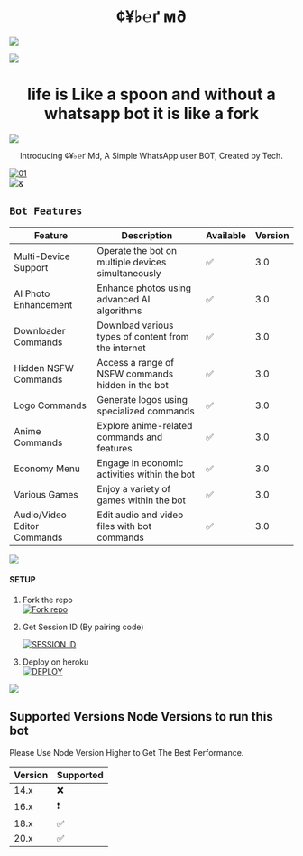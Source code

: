 

 <h1 align="center"> ¢¥♭℮ґ м∂ </h1>


<a><img src='https://i.imgur.com/LyHic3i.gif'/></a>

 
<a><img src='https://i.imgur.com/LyHic3i.gif'/></a>
 <h1 align="center"> life is Like a spoon and without a whatsapp bot it is like a fork </h1>

<a><img src='https://i.imgur.com/LyHic3i.gif'/></a>
 
<p align="center"> Introducing ¢¥♭℮ґ Md, A Simple WhatsApp user BOT, Created by Tech.
</p>

  <a href="https://ibb.co/N6NMDtn"><img src="https://files.catbox.moe/xk46jg.jpg" alt="01" border="0" /></a>                     
<a><img src='https://i.imgur.com/LyHic3i.gif'/>&</a>
 ##  `Bot Features`
| Feature                          | Description                                             | Available    | Version    |
| ---------------------------------| ------------------------------------------------------- | ------------ | ---------- |
| Multi-Device Support             | Operate the bot on multiple devices simultaneously     | ✅           | 3.0        |
| AI Photo Enhancement             | Enhance photos using advanced AI algorithms            | ✅           | 3.0        |
| Downloader Commands              | Download various types of content from the internet     | ✅           | 3.0        |
| Hidden NSFW Commands             | Access a range of NSFW commands hidden in the bot       | ✅           | 3.0        |
| Logo Commands                    | Generate logos using specialized commands               | ✅           | 3.0        |
| Anime Commands                   | Explore anime-related commands and features              | ✅           | 3.0        |
| Economy Menu                     | Engage in economic activities within the bot            | ✅           | 3.0      |
| Various Games                    | Enjoy a variety of games within the bot                 | ✅           | 3.0       |
| Audio/Video Editor Commands      | Edit audio and video files with bot commands            | ✅           | 3.0        |



<a><img src='https://i.imgur.com/LyHic3i.gif'/></a>


#### SETUP

1. Fork the repo
    <br>
<a href='https://github.com/Toputech/ALONE-MD/fork' target="_blank"><img alt='Fork repo' src='https://img.shields.io/badge/Fork Repo-100000?style=for-the-badge&logo=scan&logoColor=white&labelColor=black&color=black'/></a>



2. Get Session ID (By pairing code)
   > 
     <a href='https://topu-scan-pair.onrender.com/pair' target="_blank"><img alt='SESSION ID' src='https://img.shields.io/badge/Session_id-100000?style=for-the-badge&logo=scan&logoColor=white&labelColor=black&color=black'/></a>


3. Deploy on heroku
    <br>
<a href='https://dashboard.heroku.com/new?template=https://github.com/Toputech/ALONE-MD' target="_blank"><img alt='DEPLOY' src='https://img.shields.io/badge/DEPLOY-100000?style=for-the-badge&logo=scan&logoColor=white&labelColor=black&color=black'/></a>

<a><img src='https://i.imgur.com/LyHic3i.gif'/></a>

   
## Supported Versions Node Versions to run this bot

Please Use Node Version Higher to Get The Best Performance.

| Version | Supported          |
| ------- | ------------------ |
| 14.x   | :x: |
| 16.x   | ❗                |
| 18.x   | :white_check_mark: |
| 20.x   | ✅                |

